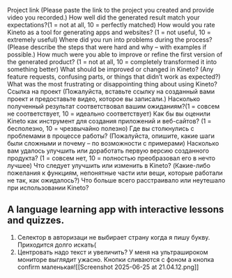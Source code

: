 Project link (Please paste the link to the project you created and provide video you recorded.)
How well did the generated result match your expectations?(1 = not at all, 10 = perfectly matched)
How would you rate Kineto as a tool for generating apps and websites? (1 = not useful, 10 = extremely useful)
Where did you run into problems during the process? (Please describe the steps that were hard and why – with examples if possible.)
How much were you able to improve or refine the first version of the generated product? (1 = not at all, 10 = completely transformed it into something better)
What should be improved or changed in Kineto? (Any feature requests, confusing parts, or things that didn’t work as expected?)
What was the most frustrating or disappointing thing about using Kineto?
Ссылка на проект (Пожалуйста, вставьте ссылку на созданный вами проект и предоставьте видео, которое вы записали.)
Насколько полученный результат соответствовал вашим ожиданиям?(1 = совсем не соответствует, 10 = идеально соответствует)
Как бы вы оценили Kineto как инструмент для создания приложений и веб-сайтов? (1 = бесполезно, 10 = чрезвычайно полезно)
Где вы столкнулись с проблемами в процессе работы? (Пожалуйста, опишите, какие шаги были сложными и почему – по возможности с примерами)
Насколько вам удалось улучшить или доработать первую версию созданного продукта? (1 = совсем нет, 10 = полностью преобразовал его в нечто лучшее)
Что следует улучшить или изменить в Kineto? (Какие-либо пожелания к функциям, непонятные части или вещи, которые работали не так, как ожидалось?)
Что больше всего расстраивало или неутешало при использовании Kineto?
## A language learning app with interactive lessons and quizzes.
1. Селектор в авторизаци не выбирает страну когда я пишу букву. Приходится долго искать(
2. Центровать надо текст и увеличить?  У меня на ультрашироком мониторе выглядит ужасно. Кнопки сливаются с фоном а кнопка confirm маленькая![[Screenshot 2025-06-25 at 21.04.12.png]]
